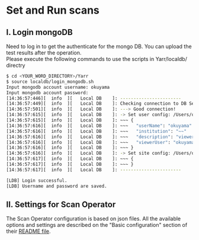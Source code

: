 # Set and Run scans 

## I. Login mongoDB
Need to log in to get the authenticate for the mongo DB. You can upload the test results after the operation.<br>
Please execute the following commands to use the scripts in Yarr/localdb/ directry<br>
```bash
$ cd <YOUR_WORD_DIRECTORY>/Yarr
$ source localdb/login_mongodb.sh 
Input mongodb account username: okuyama                     
Input mongodb account password: 
[14:36:57:446][  info  ][   Local DB    ]: -----------------------
[14:36:57:449][  info  ][   Local DB    ]: Checking connection to DB Server: mongodb://127.0.0.1:27017/localdb ...
[14:36:57:501][  info  ][   Local DB    ]: ---> Good connection!
[14:36:57:615][  info  ][   Local DB    ]: -> Set user config: /Users/okuyama/.yarr/localdb/user.json
[14:36:57:615][  info  ][   Local DB    ]: ~~~ {
[14:36:57:616][  info  ][   Local DB    ]: ~~~   "userName": "okuyama"
[14:36:57:616][  info  ][   Local DB    ]: ~~~   "institution": "~~"
[14:36:57:616][  info  ][   Local DB    ]: ~~~   "description": "viewer"
[14:36:57:616][  info  ][   Local DB    ]: ~~~   "viewerUser": "okuyama"
[14:36:57:616][  info  ][   Local DB    ]: ~~~ }
[14:36:57:616][  info  ][   Local DB    ]: -> Set site config: /Users/okuyama/.yarr/localdb/HirokinoMacBook-ea.local_site.json
[14:36:57:617][  info  ][   Local DB    ]: ~~~ {
[14:36:57:617][  info  ][   Local DB    ]: ~~~ }
[14:36:57:617][  info  ][   Local DB    ]: -----------------------

[LDB] Login successful.
[LDB] Username and password are saved.
```

## II. Settings for Scan Operator

The Scan Operator configuration is based on json files. All the available options and settings are described on the "Basic configuration" section of their [README file](https://gitlab.cern.ch/YARR/utilities/scan-operator).
